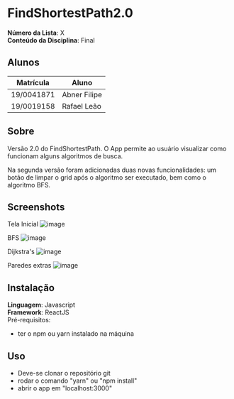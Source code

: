 # FindShortestPath2.0

**Número da Lista**: X<br>
**Conteúdo da Disciplina**: Final<br>

## Alunos

| Matrícula  | Aluno        |
| ---------- | ------------ |
| 19/0041871 | Abner Filipe |
| 19/0019158 | Rafael Leão  |

## Sobre
Versão 2.0 do FindShortestPath. O App permite ao usuário visualizar como funcionam alguns algoritmos de busca.

Na segunda versão foram adicionadas duas novas funcionalidades: um botão de limpar o grid após o algoritmo ser executado, bem como o algoritmo BFS.

## Screenshots
Tela Inicial
![image](https://user-images.githubusercontent.com/54643266/138795236-31f97609-d647-443c-9848-5be047b97298.png)

BFS
![image](https://user-images.githubusercontent.com/54643266/138795276-09e64c7b-c44c-4bba-b13c-593833b0b2b1.png)

Dijkstra's
![image](https://user-images.githubusercontent.com/54643266/138795329-ac8174f9-6f55-40b7-8ac3-8a9d1a8a3ef6.png)

Paredes extras
![image](https://user-images.githubusercontent.com/54643266/138795384-f199a441-523b-453e-8c42-24233f8460c8.png)

## Instalação

**Linguagem**: Javascript<br>
**Framework**: ReactJS<br>
Pré-requisitos:
  - ter o npm ou yarn instalado na máquina

## Uso
- Deve-se clonar o repositório git
- rodar o comando "yarn" ou "npm install"
- abrir o app em "localhost:3000"
